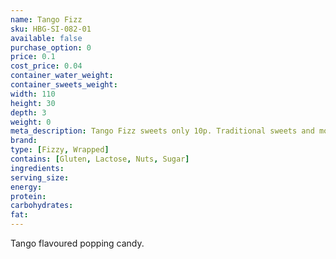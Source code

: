```yaml
---
name: Tango Fizz
sku: HBG-SI-082-01
available: false
purchase_option: 0
price: 0.1
cost_price: 0.04
container_water_weight: 
container_sweets_weight: 
width: 110
height: 30
depth: 3
weight: 0
meta_description: Tango Fizz sweets only 10p. Traditional sweets and more at Humbugs Confectionery Store. Specialists in satisfying your sweet tooth!
brand: 
type: [Fizzy, Wrapped]
contains: [Gluten, Lactose, Nuts, Sugar]
ingredients: 
serving_size: 
energy: 
protein: 
carbohydrates: 
fat: 
---
```

Tango flavoured popping candy.